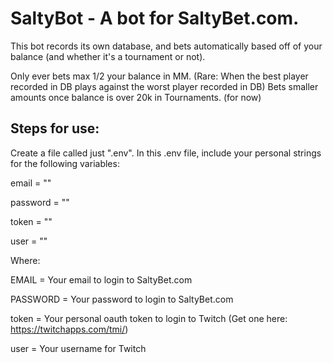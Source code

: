 # SaltyBot - A bot for SaltyBet.com.

This bot records its own database, and bets automatically based off of your balance (and whether it's a tournament or not).

Only ever bets max 1/2 your balance in MM. (Rare:  When the best player recorded in DB plays against the worst player recorded in DB)
Bets smaller amounts once balance is over 20k in Tournaments.  (for now)

Steps for use:
-----
Create a file called just ".env".  In this .env file, include your personal strings for the following variables:

email = ""

password = ""

token = ""

user = ""


Where:

EMAIL = Your email to login to SaltyBet.com

PASSWORD = Your password to login to SaltyBet.com

token = Your personal oauth token to login to Twitch (Get one here:  https://twitchapps.com/tmi/)

user = Your username for Twitch
